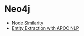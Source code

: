 # Neo4j

- [Node Similarity](https://neo4j.com/docs/graph-data-science/current/algorithms/node-similarity/)
- [Entity Extraction with APOC NLP](https://neo4j.com/developer/graph-data-science/nlp/entity-extraction/)
